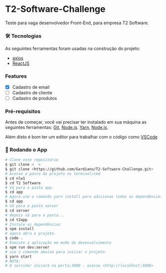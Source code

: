 # T2-Software-Challenge
Teste para vaga desenvolvedor Front-End, para empresa T2 Software.

### 🛠 Tecnologias

As seguintes ferramentas foram usadas na construção do projeto:

- [axios](https://www.npmjs.com/package/axios)
- [ReactJS](https://pt-br.reactjs.org/)

### Features

- [x] Cadastro de email
- [ ] Cadastro de cliente
- [ ] Cadastro de produtos

### Pré-requisitos

Antes de começar, você vai precisar ter instalado em sua máquina as seguintes ferramentas:
[Git](https://git-scm.com), [Node.js](https://nodejs.org/en/). 
[Yarn](https://classic.yarnpkg.com/pt-BR/), [Node.js](https://nodejs.org/en/). 

Além disto é bom ter um editor para trabalhar com o código como [VSCode](https://code.visualstudio.com/)

### 🎲 Rodando o App 

```bash
# Clone este repositório
$ git clone <  >
$ git clone <https://github.com/Gardiano/T2-Software-Challenge.git>
# Acesse a pasta do projeto no terminal/cmd
$ cd nlw1
$ cd T2 Software
# Vá para a pasta app.
$ cd app
# Agora use o comando yarn install para adicionas todas as dependências do projeto.
$ cd app
# Vá para a pasta server
$ cd server
# depois vá para a pasta...
$ cd t2app
# Instale as dependências
$ npm install
# agora abra o projeto.
$ code .
# Execute a aplicação em modo de desenvolvimento
$ npm run dev:server
# use o comendo abaixo para iniciar o projeto.
$ yarn start
# NOTA:
# O servidor inciará na porta:3000 - acesse <http://localhost:3000>
```
